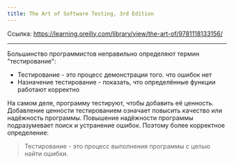 ```yaml
---
title: The Art of Software Testing, 3rd Edition
---
```


Ссылка: https://learning.oreilly.com/library/view/the-art-of/9781118133156/

---
 Большинство программистов неправильно определяют термин "тестирование":
 - Тестирование - это процесс демонстрации того. что ошибок нет
 - Назначение тестирование - показать, что определённые функции работают корректно

На самом деле, программу тестируют, чтобы добавить её ценность. Добавление ценности тестированием означает повысить качество или надёжность программы. Повышение надёжности программы подразумевает поиск и устранение ошибок. Поэтому более корректное определение:

> Тестирование - это процесс выполнения программы с целью найти ошибки.

